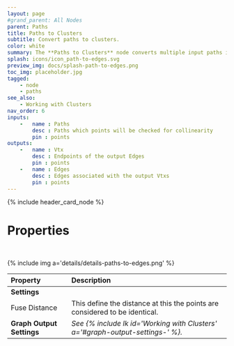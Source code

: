 ```yaml
---
layout: page
#grand_parent: All Nodes
parent: Paths
title: Paths to Clusters
subtitle: Convert paths to clusters.
color: white
summary: The **Paths to Clusters** node converts multiple input paths into edge clusters by fusing points but preserving edge relationships.
splash: icons/icon_path-to-edges.svg
preview_img: docs/splash-path-to-edges.png
toc_img: placeholder.jpg
tagged: 
    - node
    - paths
see_also:
    - Working with Clusters
nav_order: 6
inputs:
    -   name : Paths
        desc : Paths which points will be checked for collinearity
        pin : points
outputs:
    -   name : Vtx
        desc : Endpoints of the output Edges
        pin : points
    -   name : Edges
        desc : Edges associated with the output Vtxs
        pin : points
---
```


{% include header_card_node %}

# Properties
<br>

{% include img a='details/details-paths-to-edges.png' %} 

| Property       | Description          |
|:-------------|:------------------|
|**Settings**||
| Fuse Distance           | This define the distance at this the points are considered to be identical.  |
| **Graph Output Settings**           | *See {% include lk id='Working with Clusters' a='#graph-output-settings-' %}.* |